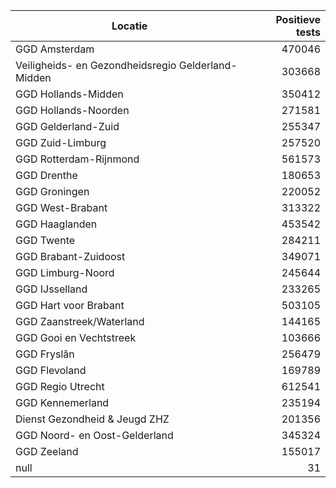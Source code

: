 | Locatie | Positieve tests |
|---------|----------------:|
| GGD Amsterdam                            | 470046 |
| Veiligheids- en Gezondheidsregio Gelderland-Midden | 303668 |
| GGD Hollands-Midden                      | 350412 |
| GGD Hollands-Noorden                     | 271581 |
| GGD Gelderland-Zuid                      | 255347 |
| GGD Zuid-Limburg                         | 257520 |
| GGD Rotterdam-Rijnmond                   | 561573 |
| GGD Drenthe                              | 180653 |
| GGD Groningen                            | 220052 |
| GGD West-Brabant                         | 313322 |
| GGD Haaglanden                           | 453542 |
| GGD Twente                               | 284211 |
| GGD Brabant-Zuidoost                     | 349071 |
| GGD Limburg-Noord                        | 245644 |
| GGD IJsselland                           | 233265 |
| GGD Hart voor Brabant                    | 503105 |
| GGD Zaanstreek/Waterland                 | 144165 |
| GGD Gooi en Vechtstreek                  | 103666 |
| GGD Fryslân                              | 256479 |
| GGD Flevoland                            | 169789 |
| GGD Regio Utrecht                        | 612541 |
| GGD Kennemerland                         | 235194 |
| Dienst Gezondheid & Jeugd ZHZ            | 201356 |
| GGD Noord- en Oost-Gelderland            | 345324 |
| GGD Zeeland                              | 155017 |
| null                                     |    31 |
